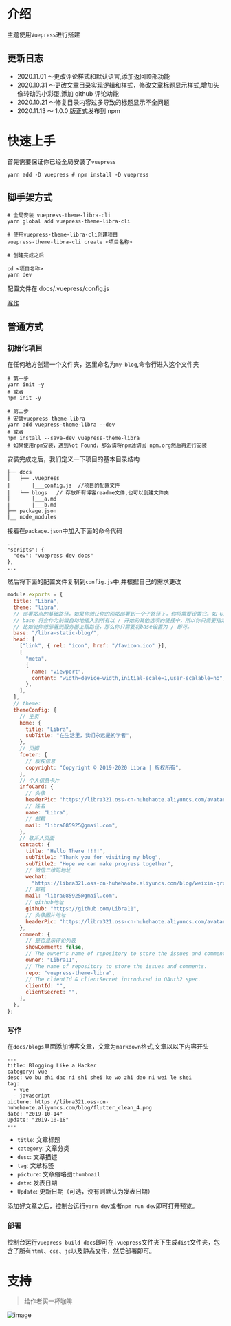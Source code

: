 # 介绍

主题使用`Vuepress`进行搭建

## 更新日志

- 2020.11.01 ～更改评论样式和默认语言,添加返回顶部功能
- 2020.10.31 ～更改文章目录实现逻辑和样式，修改文章标题显示样式,增加头像转动的小彩蛋,添加 github 评论功能
- 2020.10.21 ～修复目录内容过多导致的标题显示不全问题
- 2020.11.13 ～ 1.0.0 版正式发布到 npm

# 快速上手

首先需要保证你已经全局安装了`vuepress`

```
yarn add -D vuepress # npm install -D vuepress
```

## 脚手架方式

```
# 全局安装 vuepress-theme-libra-cli
yarn global add vuepress-theme-libra-cli

# 使用vuepress-theme-libra-cli创建项目
vuepress-theme-libra-cli create <项目名称>

# 创建完成之后

cd <项目名称>
yarn dev
```

配置文件在 docs/.vuepress/config.js

[写作](###写作)

## 普通方式

### 初始化项目

在任何地方创建一个文件夹，这里命名为`my-blog`,命令行进入这个文件夹

```
# 第一步
yarn init -y
# 或者
npm init -y

# 第二步
# 安装vuepress-theme-libra
yarn add vuepress-theme-libra --dev
# 或者
npm install --save-dev vuepress-theme-libra
# 如果使用npm安装，遇到Not Found，那么请将npm源切回 npm.org然后再进行安装
```

安装完成之后，我们定义一下项目的基本目录结构

```
├── docs
│   ├── .vuepress
|       |___config.js  //项目的配置文件
│   └── blogs   // 存放所有博客readme文件,也可以创建文件夹
|       |___a.md
|       |___b.md
├── package.json
|__ node_modules
```

接着在`package.json`中加入下面的命令代码

```
...
"scripts": {
  "dev": "vuepress dev docs"
},
...
```

然后将下面的配置文件复制到`config.js`中,并根据自己的需求更改

```javascript
module.exports = {
  title: "Libra",
  theme: "libra",
  // 部署站点的基础路径，如果你想让你的网站部署到一个子路径下，你将需要设置它。如 GitHub pages，如果你想将你的网站部署到 https://foo.github.io/bar/，那么 base 应该被设置成 "/bar/"，它的值应当总是以斜杠开始，并以斜杠结束。
  // base 将会作为前缀自动地插入到所有以 / 开始的其他选项的链接中，所以你只需要指定一次。
  // 比如说你想部署到服务器上跟路径，那么你只需要将base设置为 / 即可。
  base: "/libra-static-blog/",
  head: [
    ["link", { rel: "icon", href: "/favicon.ico" }],
    [
      "meta",
      {
        name: "viewport",
        content: "width=device-width,initial-scale=1,user-scalable=no",
      },
    ],
  ],
  // theme:
  themeConfig: {
    // 主页
    home: {
      title: "Libra",
      subTitle: "在生活里，我们永远是初学者",
    },
    // 页脚
    footer: {
      // 版权信息
      copyright: "Copyright © 2019-2020 Libra | 版权所有",
    },
    // 个人信息卡片
    infoCard: {
      // 头像
      headerPic: "https://libra321.oss-cn-huhehaote.aliyuncs.com/avatar.jpg",
      // 姓名
      name: "Libra",
      // 邮箱
      mail: "libra085925@gmail.com",
    },
    // 联系人页面
    contact: {
      title: "Hello There !!!!",
      subTitle1: "Thank you for visiting my blog",
      subTitle2: "Hope we can make progress together",
      // 微信二维码地址
      wechat:
        "https://libra321.oss-cn-huhehaote.aliyuncs.com/blog/weixin-qrcode.png",
      // 邮箱
      mail: "libra085925@gmail.com",
      // github地址
      github: "https://github.com/Libra11",
      // 头像图片地址
      headerPic: "https://libra321.oss-cn-huhehaote.aliyuncs.com/avatar.jpg",
    },
    comment: {
      // 是否显示评论列表
      showComment: false,
      // The owner's name of repository to store the issues and comments.
      owner: "Libra11",
      // The name of repository to store the issues and comments.
      repo: "vuepress-theme-libra",
      // The clientId & clientSecret introduced in OAuth2 spec.
      clientId: "",
      clientSecret: "",
    },
  },
};
```

### 写作

在`docs/blogs`里面添加博客文章，文章为`markdown`格式,文章以以下内容开头

```
---
title: Blogging Like a Hacker
category: vue
desc: wo bu zhi dao ni shi shei ke wo zhi dao ni wei le shei
tag:
  - vue
  - javascript
picture: https://libra321.oss-cn-huhehaote.aliyuncs.com/blog/flutter_clean_4.png
date: "2019-10-14"
Update: "2019-10-18"
---
```

- `title`: 文章标题
- `category`: 文章分类
- `desc`: 文章描述
- `tag`: 文章标签
- `picture`: 文章缩略图`thumbnail`
- `date`: 发表日期
- `Update`: 更新日期（可选，没有则默认为发表日期）

添加好文章之后，控制台运行`yarn dev`或者`npm run dev`即可打开预览。

### 部署

控制台运行`vuepress build docs`即可在`.vuepress`文件夹下生成`dist`文件夹，包含了所有`html`、`css`、`js`以及静态文件，然后部署即可。

# 支持

> 给作者买一杯咖啡

![image](https://libra321.oss-cn-huhehaote.aliyuncs.com/github/Group%202.png)
